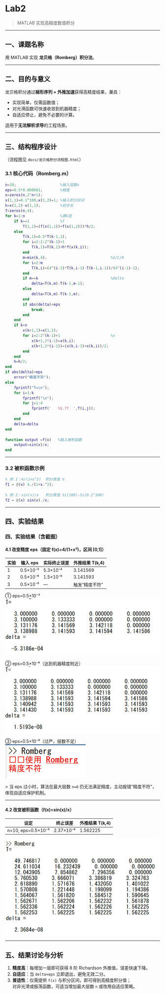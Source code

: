 # Lab2 
> MATLAB 实现高精度数值积分  

---

## 一、课题名称  
用 MATLAB 实现 **龙贝格（Romberg）积分法**。

---

## 二、目的与意义  
龙贝格积分通过**梯形序列 + 外推加速**获得高精度结果，兼具：  
- 实现简单，仅需函数值；  
- 对光滑函数可快速收敛到机器精度；  
- 自适应停止，避免不必要的计算。  

适用于**无法解析求导**的工程场景。

---

## 三、结构程序设计  
（流程图见 `docs/龙贝格积分流程图.html`）

### 3.1 核心代码（Romberg.m）
```matlab
n=10;                    %输入层数n
eps=0.5*0.000001;        %精度
x=zeros(n,2^n+1);
x(1,1)=0.1^100;x(1,2)=1; %输入积分区间
h=x(1,2)-x(1,1);         %初步长
T=zeros(n,4);    
for k=1:n                %第k层
    if k==1              %T
        T(1,1)=(f(x(1,1))+f(x(1,2)))*h/2;
    else    
        T(k,1)=0.5*T(k-1,1);
        for i=2:2:2^(k-1)+1
            T(k,1)=T(k,1)+h*f(x(k,i));
        end
        m=min(k,4);                             %S/C/R
        for i=2:m
            T(k,i)=(4^(i-1)*T(k,i-1)-T(k-1,i-1))/(4^(i-1)-1);
        end
        if m==k                                 %delta
            delta=T(k,m)-T(k-1,m-1);
        else
            delta=T(k,m)-T(k-1,m);
        end 
        if abs(delta)<eps 
            break;
        end
    end
    if k<n
        x(k+1,1)=x(1,1);
        for i=2:2^(k-1)+1                       %x
            x(k+1,2*i-1)=x(k,i);
            x(k+1,2*(i-1))=(x(k,i-1)+x(k,i))/2;
        end
    end
    h=h/2;
end
if abs(delta)>eps
    error("精度不符");
else
    fprintf("T=\n");
    for i=1:k
        fprintf("\n");
        for j=1:4
            fprintf('   %5.7f  ',T(i,j));
        end
    end
    delta=delta
end

function output =f(x)   %输入被积函数
    output=sin(x)/x;
end
```

---

### 3.2 被积函数示例
```matlab
% 例 1：4/(1+x^2)  积分真值 π
f1 = @(x) 4./(1+x.^2);

% 例 2：sin(x)/x   积分真值 Si(100)-Si(0.1^100)
f2 = @(x) sin(x)./x;
```

---

## 四、实验结果
### 四、实验结果（含截图）

#### 4.1 改变精度 eps（固定 f(x)=4/(1+x²)，区间 [0,1]）

| 实验 | 输入 eps | 实际终止误差 | 外推结果 T(k,4) |
|----|---------|-------------|-----------------|
| 1 | 0.5×10⁻³ | 5.3×10⁻⁴ | 3.141569 |
| 2 | 0.5×10⁻⁶ | 1.5×10⁻⁸ | 3.141593 |
| 3 | 0.5×10⁻⁹ | — | 触发“精度不符” |

① eps=0.5×10⁻³  
![Romberg_esp_5_-3](docs/Romberg_esp_5_-3.png)

② eps=0.5×10⁻⁶（达到机器精度附近）  
![Romberg_esp_5_-6](docs/Romberg_esp_5_-6.png)

③ eps=0.5×10⁻⁹（过严，层数不足）  
![Romberg_esp_5_-9](docs/Romberg_esp_5_-9.png)

&gt; 当 eps 过小时，算法在最大层数 `n=6` 仍无法满足精度，主动报错“精度不符”，体现自适应保护机制。

---

#### 4.2 改变被积函数（f(x)=sin(x)/x）

| 设定 | 终止误差 | 外推结果 T(k,4) |
|------|----------|-----------------|
| n=10, eps=0.5×10⁻⁵ | 2.37×10⁻⁸ | 1.562225 |

![Romberg_sinx](docs/Romberg_sinx.png)


---

## 五、结果讨论与分析
1. **精度高**：每增加一层即可获得 8 阶 Richardson 外推值，误差快速下降。  
2. **自适应**：当 `delta<eps` 立即退出，避免无效二分。  
3. **普适性**：仅需提供 `f(x)` 与积分区间，即可得到高精度积分值；  
   对非光滑或振荡函数，可适当增加最大层数 `n` 或改用自适应策略。
